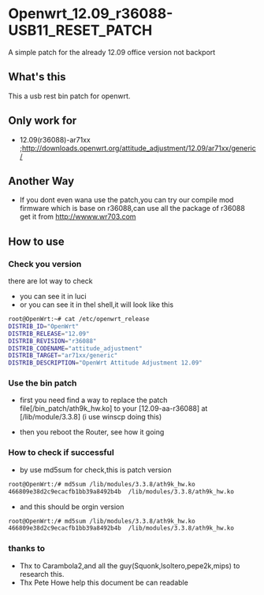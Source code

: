 Openwrt_12.09_r36088-USB11_RESET_PATCH
======================================

A simple patch for the already 12.09 office version not backport

## What's this
This a usb rest bin patch for openwrt.

## Only work for
* 12.09(r36088)-ar71xx
;http://downloads.openwrt.org/attitude_adjustment/12.09/ar71xx/generic/

## Another Way
* If you dont even wana use the patch,you can try our compile mod firmware which is base on r36088,can use all the package of r36088
 get it from http://wwww.wr703.com

## How to use
### Check you version

there are lot way to check

* you can see it in luci
* or you can see it in thel shell,it will look like this

```bash
root@OpenWrt:~# cat /etc/openwrt_release 
DISTRIB_ID="OpenWrt"
DISTRIB_RELEASE="12.09"
DISTRIB_REVISION="r36088"
DISTRIB_CODENAME="attitude_adjustment"
DISTRIB_TARGET="ar71xx/generic"
DISTRIB_DESCRIPTION="OpenWrt Attitude Adjustment 12.09"
```

### Use the bin patch

* first you need find a way to replace the patch file[/bin_patch/ath9k_hw.ko] to your [12.09-aa-r36088] at [/lib/module/3.3.8] (i use winscp doing this)

* then you reboot the Router, see how it going


### How to check if successful

* by use md5sum for check,this is patch version

```bash
root@OpenWrt:/# md5sum /lib/modules/3.3.8/ath9k_hw.ko 
466809e38d2c9ecacfb1bb39a8492b4b  /lib/modules/3.3.8/ath9k_hw.ko
```

* and this should be orgin version

```bash
root@OpenWrt:/# md5sum /lib/modules/3.3.8/ath9k_hw.ko 
466809e38d2c9ecacfb1bb39a8492b4b  /lib/modules/3.3.8/ath9k_hw.ko
```

### thanks to
* Thx to Carambola2,and all the guy(Squonk,lsoltero,pepe2k,mips) to research this.
* Thx Pete Howe help this document be can readable
